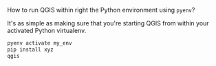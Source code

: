 How to run QGIS within right the Python environment using `pyenv`?

It's as simple as making sure that you're starting QGIS from within your activated Python virtualenv.

```bash
pyenv activate my_env
pip install xyz
qgis
```